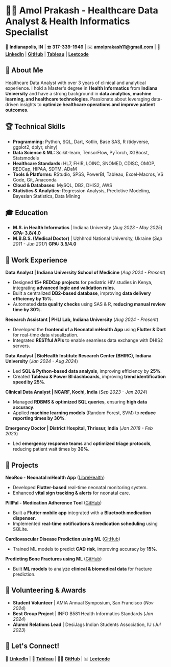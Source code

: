 # 👨‍⚕️ Amol Prakash - Healthcare Data Analyst & Health Informatics Specialist

📍 **Indianapolis, IN** | ☎️ **317-339-1946** | ✉️ **amolprakash11@gmail.com** | 🔗 **[LinkedIn](https://linkedin.com/in/yourusername)** | **[GitHub](https://github.com/yourusername)** | **[Tableau](https://public.tableau.com/yourusername)** | **[Leetcode](https://leetcode.com/yourusername)**

## 🚀 About Me
Healthcare Data Analyst with over 3 years of clinical and analytical experience. I hold a Master's degree in **Health Informatics** from **Indiana University** and have a strong background in **data analytics, machine learning, and healthcare technologies**. Passionate about leveraging data-driven insights to **optimize healthcare operations and improve patient outcomes**.

## 🏆 Technical Skills
* **Programming:** Python, SQL, Dart, Kotlin, Base SAS, R (tidyverse, ggplot2, dplyr, shiny)
* **Data Science & ML:** Scikit-learn, TensorFlow, PyTorch, XGBoost, Statsmodels
* **Healthcare Standards:** HL7, FHIR, LOINC, SNOMED, CDISC, OMOP, REDCap, HIPAA, SDTM, ADaM
* **Tools & Platforms:** RStudio, SPSS, PowerBI, Tableau, Excel-Macros, VS Code, Git, Anaconda
* **Cloud & Databases:** MySQL, DB2, DHIS2, AWS
* **Statistics & Analytics:** Regression Analysis, Predictive Modeling, Bayesian Statistics, Data Mining

## 🎓 Education
* **M.S. in Health Informatics** | Indiana University (*Aug 2023 - May 2025*) **GPA: 3.8/4.0**
* **M.B.B.S. (Medical Doctor)** | Uzhhrod National University, Ukraine (*Sep 2011 - Jun 2017*) **GPA: 3.5/4.0**

## 💼 Work Experience

**Data Analyst | Indiana University School of Medicine** (*Aug 2024 - Present*)
* Designed **15+ REDCap projects** for pediatric HIV studies in Kenya, integrating **advanced logic and validation rules**.
* Built a centralized **DB2-based database**, improving **data delivery efficiency by 15%**.
* Automated **data quality checks** using SAS & R, **reducing manual review time by 30%**.

**Research Assistant | PHLI Lab, Indiana University** (*Aug 2024 - Present*)
* Developed the **frontend of a Neonatal mHealth App** using **Flutter & Dart** for real-time data visualization.
* Integrated **RESTful APIs** to enable seamless data exchange with DHIS2 servers.

**Data Analyst | BioHealth Institute Research Center (BHIRC), Indiana University** (*Jan 2024 - Aug 2024*)
* Led **SQL & Python-based data analysis**, improving efficiency by **25%**.
* Created **Tableau & Power BI dashboards**, improving **trend identification speed by 25%**.

**Clinical Data Analyst | NCARF, Kochi, India** (*Sep 2023 - Jan 2024*)
* Managed **RDBMS & optimized SQL queries**, ensuring **high data accuracy**.
* Applied **machine learning models** (Random Forest, SVM) to **reduce reporting times by 30%**.

**Emergency Doctor | District Hospital, Thrissur, India** (*Jan 2018 - Feb 2023*)
* Led **emergency response teams** and **optimized triage protocols**, reducing patient wait times by **30%**.

## 🔬 Projects

**NeoRoo - Neonatal mHealth App** ([LibreHealth](https://librehealth.io))
* Developed **Flutter-based** real-time neonatal monitoring system.
* Enhanced **vital sign tracking & alerts** for neonatal care.

**PillPal - Medication Adherence Tool** ([GitHub](https://github.com/yourusername/pillpal))
* Built a **Flutter mobile app** integrated with a **Bluetooth medication dispenser**.
* Implemented **real-time notifications & medication scheduling** using SQLite.

**Cardiovascular Disease Prediction using ML** ([GitHub](https://github.com/yourusername/cv-disease-prediction))
* Trained ML models to predict **CAD risk**, improving accuracy by **15%**.

**Predicting Bone Fractures using ML** ([GitHub](https://github.com/yourusername/bone-fracture-prediction))
* Built **ML models** to analyze **clinical & biomedical data** for fracture prediction.

## 🏅 Volunteering & Awards
* **Student Volunteer** | AMIA Annual Symposium, San Francisco (*Nov 2024*)
* **Best Group Project** | INFO B581 Health Informatics Standards (*Jan 2024*)
* **Alumni Relations Lead** | DesiJags Indian Students Association, IU (*Jul 2023*)

## 📡 Let's Connect!
💼 **[LinkedIn](https://linkedin.com/in/yourusername)** | 📝 **[Tableau](https://public.tableau.com/yourusername)** | 👨‍💻 **[GitHub](https://github.com/yourusername)** | 📊 **[Leetcode](https://leetcode.com/yourusername)**
